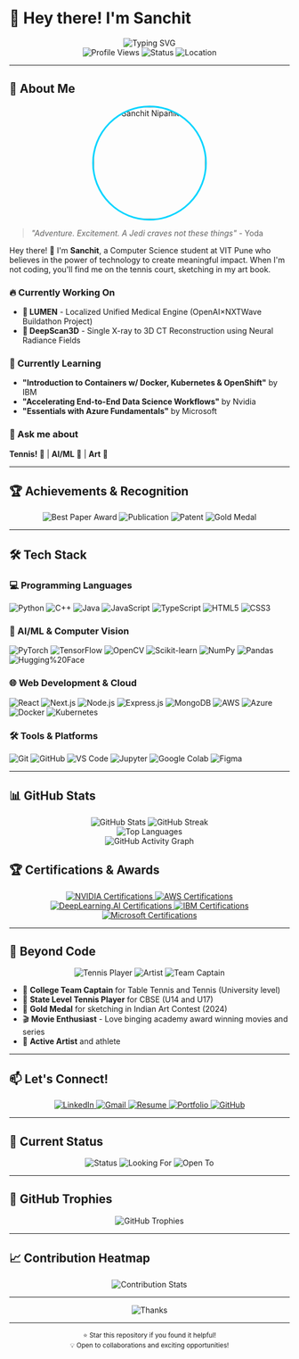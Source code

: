 # 👋 Hey there! I'm Sanchit

<div align="center">
  <img src="https://readme-typing-svg.herokuapp.com?font=Fira+Code&weight=600&size=28&pause=1000&color=00D4FF&center=true&vCenter=true&width=500&lines=Student+%F0%9F%8E%93;Athlete+%F0%9F%8E%BE;Artist+%F0%9F%8E%A8;AI+Enthusiast+%F0%9F%A4%96;Tennis+Player+%F0%9F%8E%BE" alt="Typing SVG" />
</div>

<div align="center">
  <img src="https://komarev.com/ghpvc/?username=sanchit1606&style=for-the-badge&color=00D4FF&label=Profile+Views" alt="Profile Views" />
  <img src="https://img.shields.io/badge/Status-Available%20for%20Opportunities-00D4FF?style=for-the-badge" alt="Status" />
  <img src="https://img.shields.io/badge/Location-Pune%2C%20India-FF6B6B?style=for-the-badge" alt="Location" />
</div>

---

## 🎯 About Me

<div align="center">
  <img src="https://github.com/sanchit1606/sanchit1606/blob/main/images/photo.jpeg" alt="Sanchit Nipanikar" width="200" style="border-radius: 50%; border: 3px solid #00D4FF;" />
</div>

> *"Adventure. Excitement. A Jedi craves not these things"* - Yoda

Hey there! 👋 I'm **Sanchit**, a Computer Science student at VIT Pune who believes in the power of technology to create meaningful impact. When I'm not coding, you'll find me on the tennis court, sketching in my art book.

### 🔥 Currently Working On
- **🚀 LUMEN** - Localized Unified Medical Engine (OpenAI×NXTWave Buildathon Project)
- **🧠 DeepScan3D** - Single X-ray to 3D CT Reconstruction using Neural Radiance Fields

### 🌱 Currently Learning
- **"Introduction to Containers w/ Docker, Kubernetes & OpenShift"** by IBM
- **"Accelerating End-to-End Data Science Workflows"** by Nvidia
- **"Essentials with Azure Fundamentals"** by Microsoft

### 💬 Ask me about
**Tennis!** 🎾 | **AI/ML** 🤖 | **Art** 🎨 

---

## 🏆 Achievements & Recognition

<div align="center">
  <img src="https://img.shields.io/badge/Best%20Paper%20Award-IEEE%20ESCI%202025-00D4FF?style=for-the-badge" alt="Best Paper Award" />
  <img src="https://img.shields.io/badge/Publication-Springer%20AICTC%202024-FF6B6B?style=for-the-badge" alt="Publication" />
  <img src="https://img.shields.io/badge/Patent-Published%20(IP%20India)-FFD93D?style=for-the-badge" alt="Patent" />
  <img src="https://img.shields.io/badge/Gold%20Medal-Indian%20Art%20Contest%202024-FFD93D?style=for-the-badge" alt="Gold Medal" />
</div>

---

## 🛠️ Tech Stack

### 💻 Programming Languages
![Python](https://img.shields.io/badge/Python-3776AB?style=for-the-badge&logo=python&logoColor=white)
![C++](https://img.shields.io/badge/C%2B%2B-00599C?style=for-the-badge&logo=c%2B%2B&logoColor=white)
![Java](https://img.shields.io/badge/Java-ED8B00?style=for-the-badge&logo=openjdk&logoColor=white)
![JavaScript](https://img.shields.io/badge/JavaScript-F7DF1E?style=for-the-badge&logo=javascript&logoColor=black)
![TypeScript](https://img.shields.io/badge/TypeScript-007ACC?style=for-the-badge&logo=typescript&logoColor=white)
![HTML5](https://img.shields.io/badge/HTML5-E34F26?style=for-the-badge&logo=html5&logoColor=white)
![CSS3](https://img.shields.io/badge/CSS3-1572B6?style=for-the-badge&logo=css3&logoColor=white)

### 🤖 AI/ML & Computer Vision
![PyTorch](https://img.shields.io/badge/PyTorch-EE4C2C?style=for-the-badge&logo=pytorch&logoColor=white)
![TensorFlow](https://img.shields.io/badge/TensorFlow-FF6F00?style=for-the-badge&logo=tensorflow&logoColor=white)
![OpenCV](https://img.shields.io/badge/OpenCV-5C3EE8?style=for-the-badge&logo=opencv&logoColor=white)
![Scikit-learn](https://img.shields.io/badge/scikit--learn-F7931E?style=for-the-badge&logo=scikit-learn&logoColor=white)
![NumPy](https://img.shields.io/badge/NumPy-013243?style=for-the-badge&logo=numpy&logoColor=white)
![Pandas](https://img.shields.io/badge/Pandas-150458?style=for-the-badge&logo=pandas&logoColor=white)
![Hugging%20Face](https://img.shields.io/badge/Hugging%20Face-FF6B6B?style=for-the-badge&logo=huggingface&logoColor=white)

### 🌐 Web Development & Cloud
![React](https://img.shields.io/badge/React-20232A?style=for-the-badge&logo=react&logoColor=61DAFB)
![Next.js](https://img.shields.io/badge/Next.js-000000?style=for-the-badge&logo=next.js&logoColor=white)
![Node.js](https://img.shields.io/badge/Node.js-43853D?style=for-the-badge&logo=node.js&logoColor=white)
![Express.js](https://img.shields.io/badge/Express.js-404D59?style=for-the-badge&logo=express&logoColor=white)
![MongoDB](https://img.shields.io/badge/MongoDB-4EA94B?style=for-the-badge&logo=mongodb&logoColor=white)
![AWS](https://img.shields.io/badge/AWS-232F3E?style=for-the-badge&logo=amazon-aws&logoColor=white)
![Azure](https://img.shields.io/badge/Azure-0089D6?style=for-the-badge&logo=microsoft-azure&logoColor=white)
![Docker](https://img.shields.io/badge/Docker-2496ED?style=for-the-badge&logo=docker&logoColor=white)
![Kubernetes](https://img.shields.io/badge/Kubernetes-326CE5?style=for-the-badge&logo=kubernetes&logoColor=white)

### 🛠️ Tools & Platforms
![Git](https://img.shields.io/badge/Git-F05032?style=for-the-badge&logo=git&logoColor=white)
![GitHub](https://img.shields.io/badge/GitHub-100000?style=for-the-badge&logo=github&logoColor=white)
![VS Code](https://img.shields.io/badge/VS%20Code-007ACC?style=for-the-badge&logo=visual-studio-code&logoColor=white)
![Jupyter](https://img.shields.io/badge/Jupyter-F37626?style=for-the-badge&logo=jupyter&logoColor=white)
![Google Colab](https://img.shields.io/badge/Google%20Colab-F9AB00?style=for-the-badge&logo=google-colab&logoColor=white)
![Figma](https://img.shields.io/badge/Figma-F24E1E?style=for-the-badge&logo=figma&logoColor=white)

---

## 📊 GitHub Stats

<div align="center">
  <img src="https://github-readme-stats.vercel.app/api?username=sanchit1606&show_icons=true&theme=tokyonight&hide_border=true&bg_color=0D1117&title_color=00D4FF&text_color=FFFFFF&icon_color=00D4FF&include_all_commits=true&count_private=true" alt="GitHub Stats" />
  <img src="https://github-readme-streak-stats.herokuapp.com/?user=sanchit1606&theme=tokyonight&hide_border=true&background=0D1117&stroke=00D4FF&ring=00D4FF&fire=00D4FF&currStreakNum=FFFFFF&currStreakLabel=FFFFFF&sideNums=FFFFFF&sideLabels=FFFFFF&dates=FFFFFF" alt="GitHub Streak" />
</div>

<div align="center">
  <img src="https://github-readme-stats.vercel.app/api/top-langs/?username=sanchit1606&layout=compact&theme=tokyonight&hide_border=true&bg_color=0D1117&title_color=00D4FF&text_color=FFFFFF&langs_count=8" alt="Top Languages" />
</div>

<div align="center">
  <img src="https://github-readme-activity-graph.vercel.app/graph?username=sanchit1606&theme=tokyonight&hide_border=true&bg_color=0D1117&title_color=00D4FF&color=00D4FF&line=00D4FF&point=00D4FF" alt="GitHub Activity Graph" />
</div>


## 🏆 Certifications & Awards

<div align="center">
  <a href="https://drive.google.com/drive/folders/1tBrETLYBgA6QUxKxxUbaxKwdDqUW1-kY?usp=drive_link">
    <img src="https://img.shields.io/badge/NVIDIA-Certifications-76B900?style=for-the-badge&logo=nvidia" alt="NVIDIA Certifications" />
  </a>
  <a href="https://drive.google.com/drive/folders/1tBrETLYBgA6QUxKxxUbaxKwdDqUW1-kY?usp=drive_link">
    <img src="https://img.shields.io/badge/AWS-Certifications-FF9900?style=for-the-badge&logo=amazon-aws" alt="AWS Certifications" />
  </a>
  <a href="https://drive.google.com/drive/folders/1tBrETLYBgA6QUxKxxUbaxKwdDqUW1-kY?usp=drive_link">
    <img src="https://img.shields.io/badge/DeepLearning.AI-Certifications-00D4FF?style=for-the-badge" alt="DeepLearning.AI Certifications" />
  </a>
  <a href="https://drive.google.com/drive/folders/1tBrETLYBgA6QUxKxxUbaxKwdDqUW1-kY?usp=drive_link">
    <img src="https://img.shields.io/badge/IBM-Certifications-052FAD?style=for-the-badge&logo=ibm" alt="IBM Certifications" />
  </a>
  <a href="https://drive.google.com/drive/folders/1tBrETLYBgA6QUxKxxUbaxKwdDqUW1-kY?usp=drive_link">
    <img src="https://img.shields.io/badge/Microsoft-Certifications-00D4FF?style=for-the-badge&logo=microsoft" alt="Microsoft Certifications" />
  </a>
</div>

---

## 🎾 Beyond Code

<div align="center">
  <img src="https://img.shields.io/badge/Tennis-Player%20%F0%9F%8E%BE-FF6B6B?style=for-the-badge" alt="Tennis Player" />
  <img src="https://img.shields.io/badge/Artist-%F0%9F%8E%A8-FFD93D?style=for-the-badge" alt="Artist" />
  <img src="https://img.shields.io/badge/Team%20Captain-Table%20Tennis%20%26%20Tennis-00D4FF?style=for-the-badge" alt="Team Captain" />
</div>

- 🏓 **College Team Captain** for Table Tennis and Tennis (University level)
- 🎾 **State Level Tennis Player** for CBSE (U14 and U17)
- 🎨 **Gold Medal** for sketching in Indian Art Contest (2024)
- 🎬 **Movie Enthusiast** - Love binging academy award winning movies and series
- 🎨 **Active Artist** and athlete

---

## 📫 Let's Connect!

<div align="center">
  <a href="https://www.linkedin.com/in/sanchit1606/">
    <img src="https://img.shields.io/badge/LinkedIn-0077B5?style=for-the-badge&logo=linkedin&logoColor=white" alt="LinkedIn" />
  </a>
  <a href="mailto:sanchitnipanikar@gmail.com">
    <img src="https://img.shields.io/badge/Gmail-D14836?style=for-the-badge&logo=gmail&logoColor=white" alt="Gmail" />
  </a>
  <a href="https://drive.google.com/file/d/1eRNP95ttareVCGXvIzCZbJ7U_glhTWFh/view?usp=sharing">
    <img src="https://img.shields.io/badge/Resume-View%20CV-00D4FF?style=for-the-badge" alt="Resume" />
  </a>
  <a href="https://sanchit1606.github.io/sanchit1606/">
    <img src="https://img.shields.io/badge/Portfolio-View%20Website-FFD93D?style=for-the-badge" alt="Portfolio" />
  </a>
  <a href="https://github.com/sanchit1606">
    <img src="https://img.shields.io/badge/GitHub-Follow-FF6B6B?style=for-the-badge&logo=github" alt="GitHub" />
  </a>
</div>

---

## 🎯 Current Status

<div align="center">
  <img src="https://img.shields.io/badge/Status-Available%20for%20Opportunities-00D4FF?style=for-the-badge" alt="Status" />
  <img src="https://img.shields.io/badge/Looking%20for-AI%2FML%20Internships-FF6B6B?style=for-the-badge" alt="Looking For" />
  <img src="https://img.shields.io/badge/Open%20to-Collaborations%20%26%20Research-FFD93D?style=for-the-badge" alt="Open To" />
</div>

---

## 🏅 GitHub Trophies

<div align="center">
  <img src="https://github-profile-trophy.vercel.app/?username=sanchit1606&theme=tokyonight&no-frame=true&no-bg=false&margin-w=4&row=1&column=7" alt="GitHub Trophies" />
</div>

---

## 📈 Contribution Heatmap

<div align="center">
  <img src="https://github-contribution-stats.vercel.app/api/?username=sanchit1606&theme=tokyonight" alt="Contribution Stats" />
</div>

---

<div align="center">
  <img src="https://readme-typing-svg.herokuapp.com?font=Fira+Code&weight=600&size=24&pause=1000&color=00D4FF&center=true&vCenter=true&width=600&lines=Thanks+for+visiting!+%F0%9F%8E%89;Let's+connect+and+build+amazing+things!+%F0%9F%9A%80;Student+%E2%80%A2+Athlete+%E2%80%A2+Artist+%E2%80%A2+Developer+%F0%9F%9A%80" alt="Thanks" />
</div>

---

<div align="center">
  <sub>⭐ Star this repository if you found it helpful!</sub>
  <br>
  <sub>💡 Open to collaborations and exciting opportunities!</sub>
</div>
